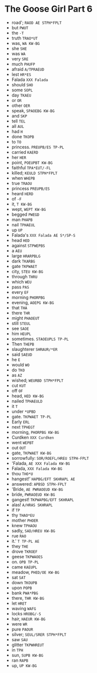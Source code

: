 # The Goose Girl Part 6

* road'; `RAOD AE STPH*FPLT`
* but `PWUT`
* the `-T`
* truth `TRAO*UT`
* was, `WA KW-BG`
* she `SHE`
* was `WA`
* very `SRE`
* much `PHUFP`
* afraid `A/TPRAEUD`
* lest `HR*ES`
* Falada `XXX Falada`
* should `SHO`
* some `SOPL`
* day `TKAEU`
* or `OR`
* other `OER`
* speak, `SPAOEBG KW-BG`
* and `SKP`
* tell `TEL`
* all `AUL`
* had `H`
* done `TKOPB`
* to `TO`
* princess. `PREUPB/ES TP-PL`
* carried `KAERD`
* her `HER`
* point, `POEUPBT KW-BG`
* faithful `TPA*EUT/-FL`
* killed; `KEULD STPH*FPLT`
* when `WHEPB`
* true `TRAOU`
* princess `PREUPB/ES`
* heard `HERD`
* of `-F`
* it, `T KW-BG`
* wept, `WEPT KW-BG`
* begged `PWEGD`
* man `PHAPB`
* nail `TPHAEUL`
* up `UP`
* Falada's `XXX Falada AE S*/SP-S`
* head `HED`
* against `STPWEPBS`
* a `AEU`
* large `HRARPBLG`
* dark `TKARBG`
* gate `TKPWAET`
* city, `STEU KW-BG`
* through `THRU`
* which `WEU`
* pass `PAS`
* every `EF`
* morning `PHORPBG`
* evening, `AOEPG KW-BG`
* that `THA`
* there `THR`
* might `PHAOEUT`
* still `STEUL`
* see `SAOE`
* him `HEUPL`
* sometimes. `STAOEUPLS TP-PL`
* Then `THEPB`
* slaughterer `SHRAUR/*ER`
* said `SAEUD`
* he `E`
* would `WO`
* do `TKO`
* as `AZ`
* wished; `WEURBD STPH*FPLT`
* cut `KUT`
* off `OF`
* head, `HED KW-BG`
* nailed `TPHAEULD`
* it `T`
* under `*UPBD`
* gate. `TKPWAET TP-PL`
* Early `ERL`
* next `TPHEGT`
* morning, `PHORPBG KW-BG`
* Curdken `XXX Curdken`
* went `WEPBT`
* out `OUT`
* gate, `TKPWAET KW-BG`
* sorrowfully: `SOR/ROEFL/HREU STPH-FPLT`
* 'Falada, `AE XXX Falada KW-BG`
* Falada, `XXX Falada KW-BG`
* thou `THO*U`
* hangest!' `HAPBG/EFT SKHRAPL AE`
* answered: `APBSD STPH-FPLT`
* 'Bride, `AE PWRAOEUD KW-BG`
* bride, `PWRAOEUD KW-BG`
* gangest! `TKPWAPBG/EFT SKHRAPL`
* alas! `A/HRAS SKHRAPL`
* if `TP`
* thy `THAO*EU`
* mother `PHOER`
* knew `TPHAOU`
* sadly, `SAD/HREU KW-BG`
* rue `RAO`
* it.' `T TP-PL AE`
* they `THE`
* drove `TKROEF`
* geese `TKPWAOES`
* on. `OPB TP-PL`
* came `KAEUPL`
* meadow, `PHED/OE KW-BG`
* sat `SAT`
* down `TKOUPB`
* upon `POPB`
* bank `PWA*PBG`
* there, `THR KW-BG`
* let `HRET`
* waving `WAFG`
* locks `HROBG/-S`
* hair, `HAEUR KW-BG`
* were `WR`
* pure `PAOUR`
* silver; `SEUL/SRER STPH*FPLT`
* saw `SAU`
* glitter `TKPWHREUT`
* in `TPH`
* sun, `SUPB KW-BG`
* ran `RAPB`
* up, `UP KW-BG`
